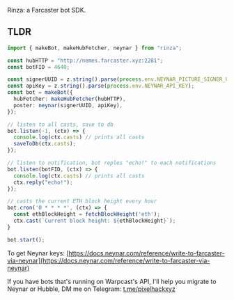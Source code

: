 Rinza: a Farcaster bot SDK.

## TLDR

```typescript
import { makeBot, makeHubFetcher, neynar } from "rinza";

const hubHTTP = "http://nemes.farcaster.xyz:2281";
const botFID = 4640;

const signerUUID = z.string().parse(process.env.NEYNAR_PICTURE_SIGNER_UUID);
const apiKey = z.string().parse(process.env.NEYNAR_API_KEY);
const bot = makeBot({
  hubFetcher: makeHubFetcher(hubHTTP),
  poster: neynar(signerUUID, apiKey),
});

// listen to all casts, save to db
bot.listen(-1, (ctx) => {
  console.log(ctx.casts) // prints all casts
  saveToDb(ctx.casts);
});

// listen to notification, bot reples "echo!" to each notifications
bot.listen(botFID, (ctx) => {
  console.log(ctx.casts) // prints all casts
  ctx.reply("echo!");
});

// casts the current ETH block height every hour
bot.cron('0 * * * *', (ctx) => {
  const ethBlockHeight = fetchBlockHeight('eth');
  ctx.cast(`Current block height: ${ethBlockHeight}`);
}

bot.start();
```

To get Neynar keys: [https://docs.neynar.com/reference/write-to-farcaster-via-neynar](https://docs.neynar.com/reference/write-to-farcaster-via-neynar)

If you have bots that's running on Warpcast's API, I'll help you migrate to Neynar or Hubble, DM me on Telegram: [t.me/pixelhackxyz](https://t.me/pixelhackxyz)
